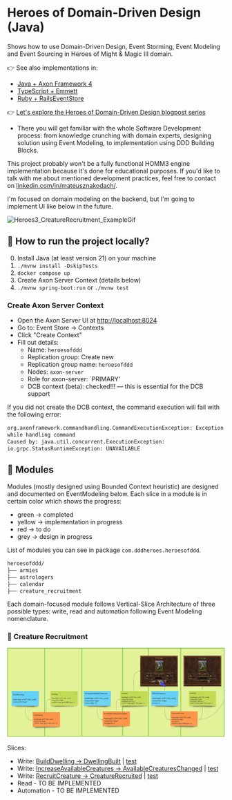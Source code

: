 # Heroes of Domain-Driven Design (Java)
Shows how to use Domain-Driven Design, Event Storming, Event Modeling and Event Sourcing in Heroes of Might & Magic III domain.

👉 See also implementations in: 
- [Java + Axon Framework 4](https://github.com/MateuszNaKodach/HeroesOfDomainDrivenDesign.EventSourcing.Java.Axon.Spring)
- [TypeScript + Emmett](https://github.com/MateuszNaKodach/HeroesOfDomainDrivenDesign.EventSourcing.TypeScript.Emmett.Express)
- [Ruby + RailsEventStore](https://github.com/MateuszNaKodach/HeroesOfDomainDrivenDesign.EventSourcing.Ruby)

👉 [Let's explore the Heroes of Domain-Driven Design blogpost series](https://dddheroes.com/)
- There you will get familiar with the whole Software Development process: from knowledge crunching with domain experts, designing solution using Event Modeling, to implementation using DDD Building Blocks.

This project probably won't be a fully functional HOMM3 engine implementation because it's done for educational purposes.
If you'd like to talk with me about mentioned development practices, feel free to contact on [linkedin.com/in/mateusznakodach/](https://www.linkedin.com/in/mateusznakodach).

I'm focused on domain modeling on the backend, but I'm going to implement UI like below in the future.

![Heroes3_CreatureRecruitment_ExampleGif](https://github.com/user-attachments/assets/0e503a1e-e5d2-4e4a-9150-1a224e603be8)

## 🚀 How to run the project locally?

0. Install Java (at least version 21) on your machine
1. `./mvnw install -DskipTests`
2. `docker compose up`
3. Create Axon Server Context (details below)
3. `./mvnw spring-boot:run` or `./mvnw test`

### Create Axon Server Context

- Open the Axon Server UI at [http://localhost:8024](http://localhost:8024)
- Go to: Event Store → Contexts
- Click "Create Context"
- Fill out details:
  - Name: `heroesofddd`
  - Replication group: Create new 
  - Replication group name: `heroesofddd`
  - Nodes: `axon-server`
  - Role for axon-server: `PRIMARY'
  - DCB context (beta): checked!!! — this is essential for the DCB support

If you did not create the DCB context, the command execution will fail with the following error:
```
org.axonframework.commandhandling.CommandExecutionException: Exception while handling command
Caused by: java.util.concurrent.ExecutionException: io.grpc.StatusRuntimeException: UNAVAILABLE
```

## 🧱 Modules

Modules (mostly designed using Bounded Context heuristic) are designed and documented on EventModeling below.
Each slice in a module is in certain color which shows the progress:
- green -> completed
- yellow -> implementation in progress
- red -> to do
- grey -> design in progress

List of modules you can see in package `com.dddheroes.heroesofddd`.
```
heroesofddd/
├── armies
├── astrologers
├── calendar
├── creature_recruitment
```

Each domain-focused module follows Vertical-Slice Architecture of three possible types: write, read and automation following Event Modeling nomenclature.


### 👾 Creature Recruitment

![EventModeling_Module_CreatureRecruitment.png](.github/images/EventModeling_Module_CreatureRecruitment.png)

Slices:
- Write: [BuildDwelling -> DwellingBuilt](src/main/kotlin/com/dddheroes/heroesofddd/creaturerecruitment/write/builddwelling/BuildDwelling.Slice.kt) | [test](src/test/kotlin/com/dddheroes/heroesofddd/creaturerecruitment/write/builddwelling/BuildDwellingUnitTest.kt)
- Write: [IncreaseAvailableCreatures -> AvailableCreaturesChanged](src/main/kotlin/com/dddheroes/heroesofddd/creaturerecruitment/write/increaseavailablecreatures/IncreaseAvailableCreatures.Slice.kt) | [test](src/test/kotlin/com/dddheroes/heroesofddd/creaturerecruitment/write/increaseavailablecreatures/IncreaseAvailableCreaturesUnitTest.kt)
- Write: [RecruitCreature -> CreatureRecruited](src/main/kotlin/com/dddheroes/heroesofddd/creaturerecruitment/write/recruitcreature/RecruitCreature.Slice.kt) | [test](src/test/kotlin/com/dddheroes/heroesofddd/creaturerecruitment/write/recruitcreature/RecruitCreatureUnitTest.kt)
- Read - TO BE IMPLEMENTED
- Automation - TO BE IMPLEMENTED
